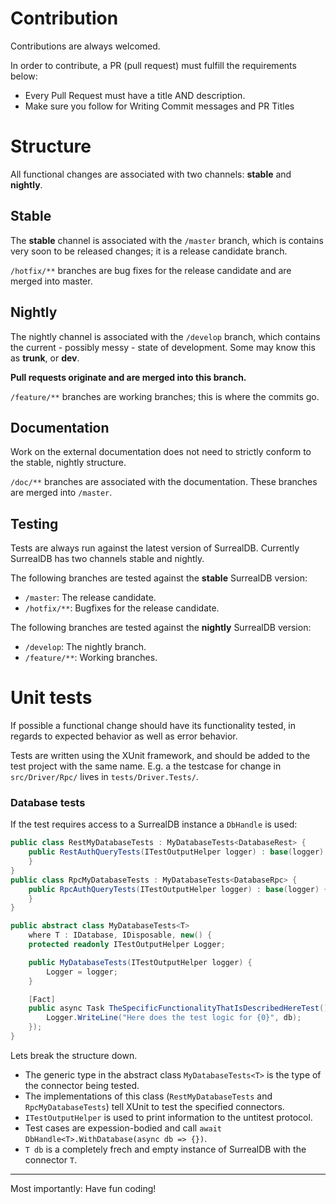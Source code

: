 # Contribution

Contributions are always welcomed.

In order to contribute, a PR (pull request) must fulfill the requirements below:

- Every Pull Request must have a title AND description.
- Make sure you follow for Writing Commit messages and PR Titles

# Structure

All functional changes are associated with two channels: **stable** and **nightly**.

## Stable

The **stable** channel is associated with the `/master` branch, which is contains very soon to be released changes; it is a release candidate branch.

`/hotfix/**` branches are bug fixes for the release candidate and are merged into master.

## Nightly

The nightly channel is associated with the `/develop` branch, which contains the current - possibly messy - state of development. Some may know this as **trunk**, or **dev**.

**Pull requests originate and are merged into this branch.**

`/feature/**` branches are working branches; this is where the commits go.

## Documentation

Work on the external documentation does not need to strictly conform to the stable, nightly structure.

`/doc/**` branches are associated with the documentation. These branches are merged into `/master`.

## Testing

Tests are always run against the latest version of SurrealDB. Currently SurrealDB has two channels stable and nightly.

The following branches are tested against the **stable** SurrealDB version:

- `/master`: The release candidate.
- `/hotfix/**`: Bugfixes for the release candidate.

The following branches are tested against the **nightly** SurrealDB version:

- `/develop`: The nightly branch.
- `/feature/**`: Working branches.


# Unit tests

If possible a functional change should have its functionality tested, in regards to expected behavior as well as error behavior.

Tests are written using the XUnit framework, and should be added to the test project with the same name.
E.g. a the testcase for change in `src/Driver/Rpc/` lives in `tests/Driver.Tests/`.

### Database tests

If the test requires access to a SurrealDB instance a `DbHandle` is used:

```csharp
public class RestMyDatabaseTests : MyDatabaseTests<DatabaseRest> {
	public RestAuthQueryTests(ITestOutputHelper logger) : base(logger) {
	}
}
public class RpcMyDatabaseTests : MyDatabaseTests<DatabaseRpc> {
	public RpcAuthQueryTests(ITestOutputHelper logger) : base(logger) {
	}
}

public abstract class MyDatabaseTests<T>
	where T : IDatabase, IDisposable, new() {
	protected readonly ITestOutputHelper Logger;

	public MyDatabaseTests(ITestOutputHelper logger) {
		Logger = logger;
	}

	[Fact]
	public async Task TheSpecificFunctionalityThatIsDescribedHereTest() => await DbHandle<T>.WithDatabase(async db => {
		Logger.WriteLine("Here does the test logic for {0}", db);
	});
}

```

Lets break the structure down.

- The generic type in the abstract class `MyDatabaseTests<T>` is the type of the connector being tested.
- The implementations of this class (`RestMyDatabaseTests` and `RpcMyDatabaseTests`) tell XUnit to test the specified connectors.
- `ITestOutputHelper` is used to print information to the untitest protocol.
- Test cases are expession-bodied and call `await DbHandle<T>.WithDatabase(async db => {})`.
- `T db` is a completely frech and empty instance of SurrealDB with the connector `T`.

---

Most importantly: Have fun coding!
